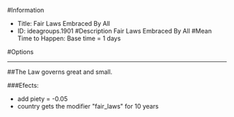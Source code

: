 #Information
 - Title: Fair Laws Embraced By All
 - ID: ideagroups.1901
#Description
Fair Laws Embraced By All
#Mean Time to Happen:
Base time = 1 days

#Options

___
##The Law governs great and small.

###Efects:<ul><li>add piety = -0.05</li><li>country gets the modifier "fair_laws" for 10 years</li></ul>
